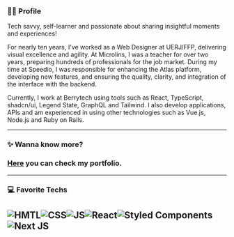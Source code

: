 
### 🤘🏻 Profile
Tech savvy, self-learner and passionate about sharing insightful moments and experiences!<br/>

For nearly ten years, I've worked as a Web Designer at UERJ/FFP, delivering visual excellence and agility. At Microlins, I was a teacher for over two years, preparing hundreds of professionals for the job market. During my time at Speedio, I was responsible for enhancing the Atlas platform, developing new features, and ensuring the quality, clarity, and integration of the interface with the backend.<br/>

Currently, I work at Berrytech using tools such as React, TypeScript, shadcn/ui, Legend State, GraphQL and Tailwind. I also develop applications, APIs and am experienced in using other technologies such as Vue.js, Node.js and Ruby on Rails.<br/>

--------
### ✨ Wanna know more?
### [Here](https://zaqueu.tech/) you can check my portfolio.<br/>

---------
### 💻 Favorite Techs
![HMTL](https://img.shields.io/badge/HTML5-E34F26?style=for-the-badge&logo=html5&logoColor=white)![CSS](https://img.shields.io/badge/CSS3-1572B6?style=for-the-badge&logo=css3&logoColor=white)![JS](https://img.shields.io/badge/JavaScript-323330?style=for-the-badge&logo=javascript&logoColor=F7DF1E)![React](https://img.shields.io/badge/react-%2320232a.svg?style=for-the-badge&logo=react&logoColor=%2361DAFB)![Styled Components](https://img.shields.io/badge/styled--components-DB7093?style=for-the-badge&logo=styled-components&logoColor=white)![Next JS](https://img.shields.io/badge/Next-black?style=for-the-badge&logo=next.js&logoColor=white)
----
